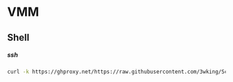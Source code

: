 # VMM
## Shell
##### ssh
```sh
curl -k https://ghproxy.net/https://raw.githubusercontent.com/3wking/Script/main/Synology/VMM/ssh.sh | bash
```

